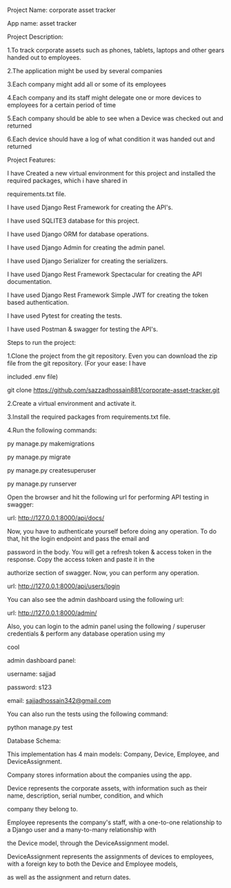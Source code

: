 Project Name: corporate asset tracker

App name: asset tracker

Project Description:

1.To track corporate assets such as phones, tablets, laptops and other gears handed out to employees.

2.The application might be used by several companies

3.Each company might add all or some of its employees

4.Each company and its staff might delegate one or more devices to employees for a certain period of time

5.Each company should be able to see when a Device was checked out and returned

6.Each device should have a log of what condition it was handed out and returned

Project Features:

I have Created a new virtual environment for this project and installed the required packages, which i have shared in 

requirements.txt file.

I have used Django Rest Framework for creating the API's.

I have used SQLITE3 database for this project.


I have used Django ORM for database operations.


I have used Django Admin for creating the admin panel.

I have used Django Serializer for creating the serializers.

I have used Django Rest Framework Spectacular for creating the API documentation.

I have used Django Rest Framework Simple JWT for creating the token based authentication.

I have used Pytest for creating the tests.

I have used Postman & swagger for testing the API's.


Steps to run the project:

1.Clone the project from the git repository. Even you can download the zip file from the git repository. (For your ease: I have 

included .env file)

git clone https://github.com/sazzadhossain881/corporate-asset-tracker.git

2.Create a virtual environment and activate it.

3.Install the required packages from requirements.txt file.

4.Run the following commands:

py manage.py makemigrations

py manage.py migrate

py manage.py createsuperuser

py manage.py runserver

Open the browser and hit the following url for performing API testing in swagger:

url: http://127.0.0.1:8000/api/docs/

Now, you have to authenticate yourself before doing any operation. To do that, hit the login endpoint and pass the email and 

password in the body. You will get a refresh token & access token in the response. Copy the access token and paste it in the 

authorize section of swagger. Now, you can perform any operation.

url: http://127.0.0.1:8000/api/users/login

You can also see the admin dashboard using the following url:

url: http://127.0.0.1:8000/admin/


Also, you can login to the admin panel using the following / superuser credentials & perform any database operation using my 

cool 

admin dashboard panel:

username: sajjad

password: s123

email: sajjadhossain342@gmail.com

You can also run the tests using the following command:

python manage.py test


Database Schema:

This implementation has 4 main models: Company, Device, Employee, and DeviceAssignment.


Company stores information about the companies using the app.

Device represents the corporate assets, with information such as their name, description, serial number, condition, and which 

company they belong to.

Employee represents the company's staff, with a one-to-one relationship to a Django user and a many-to-many relationship with 

the Device model, through the DeviceAssignment model.

DeviceAssignment represents the assignments of devices to employees, with a foreign key to both the Device and Employee models, 

as well as the assignment and return dates.
